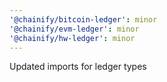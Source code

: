 ```yaml
---
'@chainify/bitcoin-ledger': minor
'@chainify/evm-ledger': minor
'@chainify/hw-ledger': minor
---
```


Updated imports for ledger types
